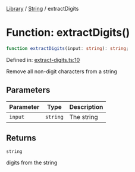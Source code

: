 <!-- markdownlint-disable -->
<!-- cspell: disable -->
[Library](../index.md) / [String](./index.md) / extractDigits

# Function: extractDigits()

```ts
function extractDigits(input: string): string;
```

Defined in: [extract-digits.ts:10](https://github.com/technobuddha/library/blob/main/src/extract-digits.ts#L10)

Remove all non-digit characters from a string

## Parameters

| Parameter | Type | Description |
| ------ | ------ | ------ |
| `input` | `string` | The string |

## Returns

`string`

digits from the string

